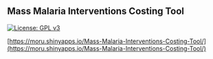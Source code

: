 ## Mass Malaria Interventions Costing Tool

[![License: GPL v3](https://img.shields.io/badge/License-GPLv3-blue.svg)](https://www.gnu.org/licenses/gpl-3.0)

[https://moru.shinyapps.io/Mass-Malaria-Interventions-Costing-Tool/](https://moru.shinyapps.io/Mass-Malaria-Interventions-Costing-Tool/)

